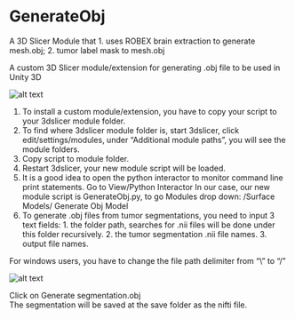 # GenerateObj
A 3D Slicer Module that 1. uses ROBEX brain extraction to generate mesh.obj;  2. tumor label mask to mesh.obj

A custom 3D Slicer module/extension for generating .obj file to be used in Unity 3D  

![alt text](https://cdn-images-1.medium.com/max/1000/1*LNTgrwKMiup_Nw44wnTRcw.png)

1. To install a custom module/extension, you have to copy your script to your 3dslicer module folder.  
2. To find where 3dslicer module folder is, start 3dslicer, click edit/settings/modules, under “Additional module paths”, you will see the module folders.  
3. Copy script to module folder.  
4. Restart 3dslicer, your new module script will be loaded.  
5. It is a good idea to open the python interactor to monitor command line print statements. Go to View/Python Interactor
In our case, our new module script is GenerateObj.py, to go Modules drop down: /Surface Models/ Generate Obj Model  
6. To generate .obj files from tumor segmentations, you need to input 3 text fields: 1. the folder path, searches for .nii files will be done under this folder recursively. 2. the tumor segmentation .nii file names. 3. output file names.  

For windows users, you have to change the file path delimiter from “\” to “/”

![alt text](https://cdn-images-1.medium.com/max/1000/1*cwGRfOsARrZSSr85uEia8A.png)

Click on Generate segmentation.obj  
The segmentation will be saved at the save folder as the nifti file.
